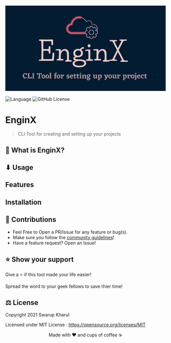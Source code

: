 ![Logo](emginx%20logo.jpg)

![Language](https://img.shields.io/badge/language-bash-blue)
![GitHub License](https://img.shields.io/github/license/swarupkharul/enginx)

# EnginX
> CLI Tool for creating and setting up your projects

## 🤔 What is EnginX?
## ⬇ Usage
## Features
## Installation

## 🙌 Contributions

- Feel Free to Open a PR/Issue for any feature or bug(s).
- Make sure you follow the [community guidelines](https://docs.github.com/en/github/site-policy/github-community-guidelines)!
- Have a feature request? Open an Issue!


## ⭐ Show your support

Give a ⭐ if this tool made your life easier!

Spread the word to your geek fellows to save thier time!

## ⚖ License

Copyright 2021 Swarup Kharul

Licensed under MIT License : https://opensource.org/licenses/MIT

<p align="center">Made with ❤ and cups of coffee ☕</p>
